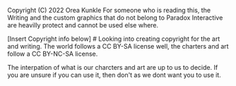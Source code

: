 Copyright (C) 2022 Orea Kunkle
For someone who is reading this, the Writing and the custom graphics that do not belong to Paradox Interactive are heavilly protect and cannot be used else where.

[Insert Copyright info below] # Looking into creating copyright for the art and writing.
The world follows a CC BY-SA license well,
the charters and art follow a CC BY-NC-SA license.

The interpation of what is our charcters and art are up to us to decide. If you are unsure if you can use it, then don't as we dont want you to use it.